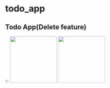 # todo_app

## Todo App(Delete feature)

✨
<img src="https://user-images.githubusercontent.com/94317889/163559735-0a0bf45d-a905-4669-80c5-4aa71efb85ec.jpg" width="150">
<img src="https://user-images.githubusercontent.com/94317889/163560356-bff76327-8e80-49cd-8db9-011fd1bc018e.jpg" width="150">




